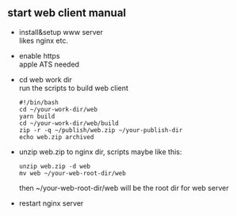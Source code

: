 <!-- start web -->

## start web client manual

- install&setup www server   
likes nginx etc.

- enable https   
apple ATS needed

- cd web work dir   
  run the scripts to build web client   
  ```
  #!/bin/bash
  cd ~/your-work-dir/web
  yarn build
  cd ~/your-work-dir/web/build
  zip -r -q ~/publish/web.zip ~/your-publish-dir
  echo web.zip archived
  ```

- unzip web.zip to nginx dir, scripts maybe like this:   
  ```
  unzip web.zip -d web
  mv web ~/your-web-root-dir/web
  ```
  then ~/your-web-root-dir/web will be the root dir for web server
  
- restart nginx server
  